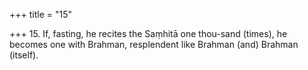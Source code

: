 +++
title = "15"

+++
15. If, fasting, he recites the Saṃhitā one thou-sand (times), he becomes one with Brahman, resplendent like Brahman (and) Brahman (itself).
